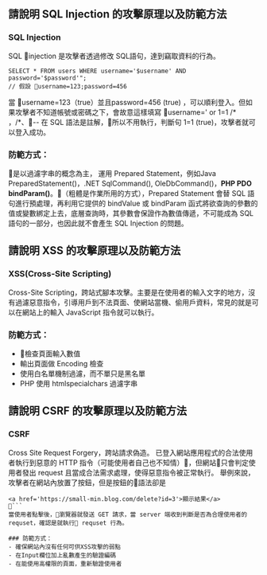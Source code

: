 ## 請說明 SQL Injection 的攻擊原理以及防範方法
### SQL Injection
SQL injection 是攻擊者透過修改 SQL語句，達到竊取資料的行為。
```
SELECT * FROM users WHERE username='$username' AND password='$password'";
// 假設 username=123;password=456
```
當 username=123（true）並且password=456 (true) ，可以順利登入。但如果攻擊者不知道帳號或密碼之下，會故意這樣填寫 username=' or 1=1 /* ，/*、-- 在 SQL 語法是註解，所以不用執行，判斷句 1=1 (true)，攻擊者就可以登入成功。

### 防範方式：
是以過濾字串的概念為主，
運用 Prepared Statement，例如Java PreparedStatement()，.NET SqlCommand(), OleDbCommand()，**PHP PDO bindParam()**。（粗體是作業所用的方式），Prepared Statement 會替 SQL 語句進行預處理，再利用它提供的 bindValue 或 bindParam 函式將欲查詢的參數的值或變數綁定上去，底層查詢時，其參數會保證作為數值傳遞，不可能成為 SQL 語句的一部分，也因此就不會產生 SQL Injection 的問題。

## 請說明 XSS 的攻擊原理以及防範方法
### XSS(Cross-Site Scripting)
Cross-Site Scripting，跨站式腳本攻擊。主要是在使用者的輸入文字的地方，沒有過濾惡意指令，引導用戶到不法頁面、使網站當機、偷用戶資料，常見的就是可以在網站上的輸入 JavaScript 指令就可以執行。
### 防範方式：
- 檢查頁面輸入數值
- 輸出頁面做 Encoding 檢查
- 使用白名單機制過濾，而不單只是黑名單
- PHP 使用 htmlspecialchars 過濾字串


## 請說明 CSRF 的攻擊原理以及防範方法
### CSRF
Cross Site Request Forgery，跨站請求偽造。
已登入網站應用程式的合法使用者執行到惡意的 HTTP 指令（可能使用者自己也不知情），但網站只會判定使用者發出 request 且當成合法需求處理，使得惡意指令被正常執行。 
舉例來說，攻擊者在網站內放置了按鈕，但是按鈕的語法卻是
```
<a href='https://small-min.blog.com/delete?id=3'>顯示結果</a>
```
當使用者點擊後，瀏覽器就發送 GET 請求，當 server 端收到判斷是否為合理使用者的 requset，確認是就執行 requset 行為。

### 防範方式：
- 確保網站內沒有任何可供XSS攻擊的弱點
- 在Input欄位加上亂數產生的驗證編碼
- 在能使用高權限的頁面，重新驗證使用者